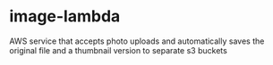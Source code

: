 # image-lambda
AWS service that accepts photo uploads and automatically saves the original file and a thumbnail version to separate s3 buckets
